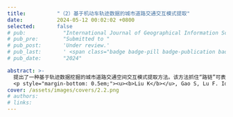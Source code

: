 ```yaml
---
title:          "（2）基于机动车轨迹数据的城市道路交通交互模式提取"
date:           2024-05-12 00:02:02 +0800
selected:       false
# pub:            "International Journal of Geographical Information Science (IJGIS)"
# pub_pre:        "Submitted to "
# pub_post:       'Under review.'
# pub_last:       ' <span class="badge badge-pill badge-publication badge-success">Spotlight</span>'
# pub_date:       "2024"

abstract: >-
  提出了一种基于轨迹数据挖掘的城市道路交通空间交互模式提取方法。该方法抓住“路链”可表达出行者寻路过程中的空间认知特性，将出行路径类比为文本文档、路链类比为词，利用自然语言处理领域的主题模型LDA从大规模浮动车轨迹数据中提取道路交通空间交互模式，可帮助交通管理者把握和理解城市群体出行模式及交通时空影响格局。<a href='https://mp.weixin.qq.com/s/-OaerajZqJo_u2mAg92GCg' target='_blank'>[详细介绍]</a>
  <p style="margin-bottom: 0.5em;"><u><b>Liu K</b></u>, Gao S, Lu F. Identifying spatial interaction patterns of vehicle movements on urban road networks by topic modelling[J]. Computers, Environment and Urban Systems, 2019, 74: 50-61.（中科院一区SCI）<a href='https://doi.org/10.1016/j.compenvurbsys.2018.12.001' target='_blank'>[paper]</a></p>
cover: /assets/images/covers/2.2.png
# authors:
# links:
---
```

